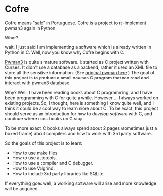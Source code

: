 Cofre 
=====

Cofre means "safe" in Portuguese. Cofre is a project to re-implement
pwman3 again in Python. 

What? 

wait, I just said I am implementing a software which is already 
written in Python in C. 
Well, now you know why Cofre begins with C. 

[Pwman3][python-pwman3] is quite a mature software. 
It started as C project written with Curses. It didn't use a database 
as a backend, rather it used an XML file to store all the sensitive information. 
(See [original pwman here][c-pwman] )
The goal of this project is to produce a small ncurses C program that can 
read and interact with pwman3 database. 

Why? 
Well, I have been reading books about C programming, and I have been 
programming with C for quite a while. However ... I always worked on 
existing projects. So, I thought, here is something I know quite well,
and I think it could be a cool way to learn more about C. 
To be exact, this project should serve as an introduction for how to 
_develop software_ with C, and continue where most books on C stop. 

To be more exact, C books always spend about 2 pages (sometimes just a
boxed frame) about compilers and how to work with 3rd party software. 

So the goals of this project is to learn:

 * How to use make files
 * How to use autotools. 
 * How to use a compiler and C debugger. 
 * How to use Valgrind. 
 * How to include 3rd party libraries like SQLite. 

If everything goes well, a working software will arise and more knowledge 
will be acquired. 

[python-pwman3]: https://github.com/pwman3/pwman3
[c-pwman]: http://pwman.sourceforge.net/

